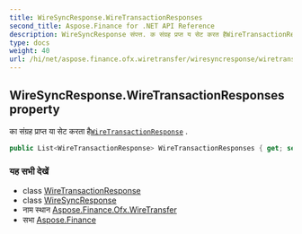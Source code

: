 ```yaml
---
title: WireSyncResponse.WireTransactionResponses
second_title: Aspose.Finance for .NET API Reference
description: WireSyncResponse संपत्त. क संग्रह प्रप्त य सेट करत हैWireTransactionResponse .
type: docs
weight: 40
url: /hi/net/aspose.finance.ofx.wiretransfer/wiresyncresponse/wiretransactionresponses/
---
```

## WireSyncResponse.WireTransactionResponses property

का संग्रह प्राप्त या सेट करता है[`WireTransactionResponse`](../../wiretransactionresponse/) .

```csharp
public List<WireTransactionResponse> WireTransactionResponses { get; set; }
```

### यह सभी देखें

* class [WireTransactionResponse](../../wiretransactionresponse/)
* class [WireSyncResponse](../)
* नाम स्थान [Aspose.Finance.Ofx.WireTransfer](../../wiresyncresponse/)
* सभा [Aspose.Finance](../../../)


